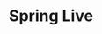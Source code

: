 ---
title: "Spring Live"
type: "tv-show"
id: "spring-live"
description: 24 hours of cloud native content. 
image: "spring-live.png"
weight: 8
menu:
    main:
        parent: "tv"
        weight: 9
---